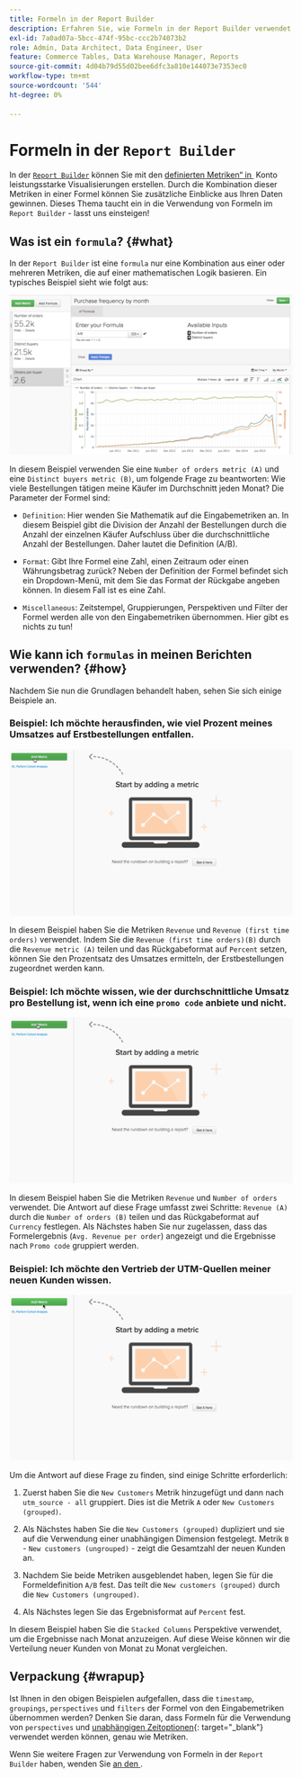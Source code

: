 ```yaml
---
title: Formeln in der Report Builder
description: Erfahren Sie, wie Formeln in der Report Builder verwendet werden können.
exl-id: 7a0ad07a-5bcc-474f-95bc-ccc2b74073b2
role: Admin, Data Architect, Data Engineer, User
feature: Commerce Tables, Data Warehouse Manager, Reports
source-git-commit: 4d04b79d55d02bee6dfc3a810e144073e7353ec0
workflow-type: tm+mt
source-wordcount: '544'
ht-degree: 0%

---
```


# Formeln in der `Report Builder`

In der [`Report Builder`](../../tutorials/using-visual-report-builder.md) können Sie mit den [definierten Metriken“ in &#x200B;](../../data-user/reports/ess-manage-data-metrics.md) Konto leistungsstarke Visualisierungen erstellen. Durch die Kombination dieser Metriken in einer Formel können Sie zusätzliche Einblicke aus Ihren Daten gewinnen. Dieses Thema taucht ein in die Verwendung von Formeln im `Report Builder` - lasst uns einsteigen!

## Was ist ein `formula`? {#what}

In der `Report Builder` ist eine `formula` nur eine Kombination aus einer oder mehreren Metriken, die auf einer mathematischen Logik basieren. Ein typisches Beispiel sieht wie folgt aus:

![Formelbeispiel mit einer Berechnung in Report Builder](../../assets/formula-example.png)

In diesem Beispiel verwenden Sie eine `Number of orders metric (A)` und eine `Distinct buyers metric (B)`, um folgende Frage zu beantworten: Wie viele Bestellungen tätigen meine Käufer im Durchschnitt jeden Monat? Die Parameter der Formel sind:

* `Definition`: Hier wenden Sie Mathematik auf die Eingabemetriken an. In diesem Beispiel gibt die Division der Anzahl der Bestellungen durch die Anzahl der einzelnen Käufer Aufschluss über die durchschnittliche Anzahl der Bestellungen. Daher lautet die Definition (A/B).

* `Format`: Gibt Ihre Formel eine Zahl, einen Zeitraum oder einen Währungsbetrag zurück? Neben der Definition der Formel befindet sich ein Dropdown-Menü, mit dem Sie das Format der Rückgabe angeben können. In diesem Fall ist es eine Zahl.

* `Miscellaneous`: Zeitstempel, Gruppierungen, Perspektiven und Filter der Formel werden alle von den Eingabemetriken übernommen. Hier gibt es nichts zu tun!

## Wie kann ich `formulas` in meinen Berichten verwenden? {#how}

Nachdem Sie nun die Grundlagen behandelt haben, sehen Sie sich einige Beispiele an.

### Beispiel: Ich möchte herausfinden, wie viel Prozent meines Umsatzes auf Erstbestellungen entfallen.

![Verwendung von Formeln zur Ermittlung des Prozentsatzes des Umsatzes, der Erstbestellungen zugeordnet wird](../../assets/first_time_orders.gif)

In diesem Beispiel haben Sie die Metriken `Revenue` und `Revenue (first time orders)` verwendet. Indem Sie die `Revenue (first time orders)(B)` durch die `Revenue metric (A)` teilen und das Rückgabeformat auf `Percent` setzen, können Sie den Prozentsatz des Umsatzes ermitteln, der Erstbestellungen zugeordnet werden kann.

### Beispiel: Ich möchte wissen, wie der durchschnittliche Umsatz pro Bestellung ist, wenn ich eine `promo code` anbiete und nicht.

![Verwendung von Formeln zur Ermittlung des durchschnittlichen Umsatzes pro Bestellung mit und ohne Promo-Codes](../../assets/promo_code.gif)

In diesem Beispiel haben Sie die Metriken `Revenue` und `Number of orders` verwendet. Die Antwort auf diese Frage umfasst zwei Schritte: `Revenue (A)` durch die `Number of orders (B)` teilen und das Rückgabeformat auf `Currency` festlegen. Als Nächstes haben Sie nur zugelassen, dass das Formelergebnis (`Avg. Revenue per order`) angezeigt und die Ergebnisse nach `Promo code` gruppiert werden.

### Beispiel: Ich möchte den Vertrieb der UTM-Quellen meiner neuen Kunden wissen.

![Verwendung von Formeln zur Ermittlung der Verteilung der UTM-Quellen neuer Kunden](../../assets/distro.gif)

Um die Antwort auf diese Frage zu finden, sind einige Schritte erforderlich:

1. Zuerst haben Sie die `New Customers` Metrik hinzugefügt und dann nach `utm_source - all` gruppiert. Dies ist die Metrik `A` oder `New Customers (grouped)`.

1. Als Nächstes haben Sie die `New Customers (grouped)` dupliziert und sie auf die Verwendung einer unabhängigen Dimension festgelegt. Metrik `B` - `New customers (ungrouped)` - zeigt die Gesamtzahl der neuen Kunden an.

1. Nachdem Sie beide Metriken ausgeblendet haben, legen Sie für die Formeldefinition `A/B` fest. Das teilt die `New customers (grouped)` durch die `New Customers (ungrouped)`.

1. Als Nächstes legen Sie das Ergebnisformat auf `Percent` fest.

In diesem Beispiel haben Sie die `Stacked Columns` Perspektive verwendet, um die Ergebnisse nach Monat anzuzeigen. Auf diese Weise können wir die Verteilung neuer Kunden von Monat zu Monat vergleichen.

## Verpackung {#wrapup}

Ist Ihnen in den obigen Beispielen aufgefallen, dass die `timestamp`, `groupings`, `perspectives` und `filters` der Formel von den Eingabemetriken übernommen werden? Denken Sie daran, dass Formeln für die Verwendung von `perspectives` und [unabhängigen Zeitoptionen](../../tutorials/time-options-visual-rpt-bldr.md){: target="_blank"} verwendet werden können, genau wie Metriken.

Wenn Sie weitere Fragen zur Verwendung von Formeln in der `Report Builder` haben, wenden Sie [&#x200B; an den &#x200B;](https://experienceleague.adobe.com/docs/commerce-knowledge-base/kb/troubleshooting/miscellaneous/mbi-service-policies.html).
